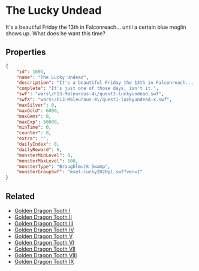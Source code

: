 # The Lucky Undead

It's a beautiful Friday the 13th in Falconreach... until a certain blue moglin shows up. What does he want this time?

## Properties

```json
{
    "id": 1691,
    "name": "The Lucky Undead",
    "description": "It's a beautiful Friday the 13th in Falconreach... until a certain blue moglin shows up. What does he want this time?",
    "complete": "It's just one of those days, isn't it.",
    "swf": "wars\/F13-Maleurous-4\/quest1-luckyundead.swf",
    "swfX": "wars\/F13-Maleurous-4\/quest1-luckyundead-x.swf",
    "maxSilver": 0,
    "maxGold": 6000,
    "maxGems": 0,
    "maxExp": 50000,
    "minTime": 0,
    "counter": 0,
    "extra": "",
    "dailyIndex": 0,
    "dailyReward": 0,
    "monsterMinLevel": 0,
    "monsterMaxLevel": 100,
    "monsterType": "Braughlmurk Swamp",
    "monsterGroupSwf": "mset-lucky2020p1.swf?ver=1"
}
```

## Related

- [Golden Dragon Tooth I](../items/19538-golden-dragon-tooth-i.md)
- [Golden Dragon Tooth II](../items/19539-golden-dragon-tooth-ii.md)
- [Golden Dragon Tooth III](../items/19540-golden-dragon-tooth-iii.md)
- [Golden Dragon Tooth IV](../items/19541-golden-dragon-tooth-iv.md)
- [Golden Dragon Tooth V](../items/19542-golden-dragon-tooth-v.md)
- [Golden Dragon Tooth VI](../items/19543-golden-dragon-tooth-vi.md)
- [Golden Dragon Tooth VII](../items/19544-golden-dragon-tooth-vii.md)
- [Golden Dragon Tooth VIII](../items/19545-golden-dragon-tooth-viii.md)
- [Golden Dragon Tooth IX](../items/19546-golden-dragon-tooth-ix.md)

